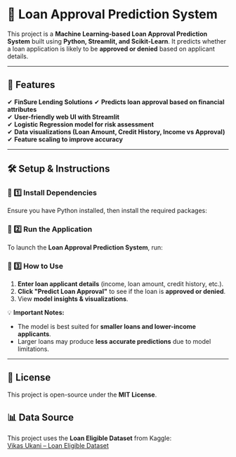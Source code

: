 # 🚀 Loan Approval Prediction System

This project is a **Machine Learning-based Loan Approval Prediction System** built using **Python, Streamlit, and Scikit-Learn**. It predicts whether a loan application is likely to be **approved or denied** based on applicant details.

---

## 📌 Features
✔ **FinSure Lending Solutions**
✔ **Predicts loan approval based on financial attributes**  
✔ **User-friendly web UI with Streamlit**  
✔ **Logistic Regression model for risk assessment**  
✔ **Data visualizations (Loan Amount, Credit History, Income vs Approval)**  
✔ **Feature scaling to improve accuracy**  

---

## 🛠️ Setup & Instructions

### 🔹 1️⃣ Install Dependencies
Ensure you have Python installed, then install the required packages:

### 🔹 2️⃣ Run the Application
To launch the **Loan Approval Prediction System**, run:


### 🔹 3️⃣ How to Use
1. **Enter loan applicant details** (income, loan amount, credit history, etc.).
2. **Click "Predict Loan Approval"** to see if the loan is **approved or denied**.
3. View **model insights & visualizations**.

💡 **Important Notes:**
- The model is best suited for **smaller loans and lower-income applicants**.
- Larger loans may produce **less accurate predictions** due to model limitations.

---

## 📜 License
This project is open-source under the **MIT License**.

## 📊 Data Source
This project uses the **Loan Eligible Dataset** from Kaggle:  
[Vikas Ukani – Loan Eligible Dataset](https://www.kaggle.com/datasets/vikasukani/loan-eligible-dataset)  

